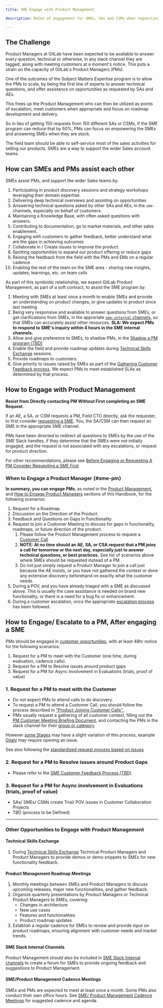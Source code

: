 ```yaml
---
title: SME Engage with Product Management

description: Rules of engagement for SMEs, SAs and CSMs when requesting assistance from Product Management

---
```


## The Challenge

Product Managers at GitLab have been expected to be available to answer every question, technical or otherwise, in any slack channel they are tagged, along with meeting customers at a moment's notice. This puts a strain on the capacity of GitLab's Product Managers (PMs).

One of the outcomes of the Subject Matters Expertise program is to allow the PMs to scale, by being the first line of experts to answer technical questions, and offer assistance on opportunities as requested by SAs and AEs.

This frees up the Product Management who can then be utilized as points of escalation, meet customers when appropriate and focus on roadmap development and delivery.

So in lieu of getting 150 requests from 150 different SAs or CSMs, if the SME program can reduce that by 50%, PMs can focus on empowering the SMEs and answering SMEs when they are stuck.

The field team should be able to self-service most of the sales activities for selling our products. SMEs are a way to support the wider Sales account teams.

## How can SMEs and PMs assist each other

SMEs assist PMs, and support the wider Sales teams by:

1. Participating in product discovery sessions and strategy workshops leveraging their domain expertise.
1. Delivering deep technical overviews and assisting on opportunities
1. Answering technical questions asked by other SAs and AEs, in the `sme-` channels, especially on behalf of customers.
1. Maintaining a Knowledge Base, with often asked questions with answers.
1. Contributing to documentation, go to market materials, and other sales enablement.
1. Engaging with customers to gather feedback, better understand what are the gaps in achieving outcomes
1. Collaborate in / Create issues to improve the product.
1. Spotting opportunities to expand our product offering or reduce gaps
1. Raising the feedback from the field with the PMs and EMs on a regular cadence
1. Enabling the rest of the team on the SME area - sharing new insights, updates, learnings, etc. on team calls

As part of this symbiotic relationship, we expect GitLab Product Management, as part of a soft contract, to assist the SME program by:

1. Meeting with SMEs at least once a month to enable SMEs and provide an understanding on product changes, or give updates to product since last meeting
1. Being very responsive and available to answer questions from SMEs, or get clarifications from SMEs, in the approriate [`sme-internal` channels](/handbook/solutions-architects/sa-practices/subject-matter-experts/sme-operations/#sme-internal), so that SMEs can accurately assist other resources. **SLA: We expect PMs to respond to SME's inquiry within 4 hours in the SME internal channels.**
1. Allow and give preference to SMEs, to shadow PMs, in the [Shadow a PM program (TBD)](https://gitlab.com/gitlab-com/customer-success/solutions-architecture-leaders/sa-initiatives/-/work_items/460)
1. Enable the field and provide roadmap updates during [Technical Skills Exchange](/handbook/solutions-architects/sa-practices/subject-matter-experts/sme-cadences/#sme-tech-skills) sessions.
1. Provide roadmaps to customers.
1. Give priority to issues raised by SMEs as part of the [Gathering Customer Feedback process](/handbook/solutions-architects/sa-practices/subject-matter-experts/sme-customer-feedback.md). We expect PMs to meet established SLAs as determined by that process.

## How to Engage with Product Management

**Resist from Directly contacting PM Without First completing an SME Request**.

If an AE, a SA, or CSM requests a PM, Field CTO directly, ask the requester, to first consider [requesting a SME](/handbook/solutions-architects/sa-practices/subject-matter-experts/sme-request/). You, the SA/CSM can then request an SME in the appropriate SME channel.

PMs have been directed to redirect all questions to SMEs by the use of the SME Slack handles, if they determine that the SMEs were not initially engaged, and the request is not associated with any escalations, or request for product direction.

For other recommendations, please see [Before Engaging or Requesting A PM Consider Requesting a SME First](/handbook/solutions-architects/sa-practices/subject-matter-experts/sme-request/#sme-pm-alternative)

### When to Engage a Product Manager {#sme-pm}

**In summary, you can engage PMs**, as noted in the [Product Management](/handbook/product/product-management/#requests-for-product-support), and [How to Engage Product Managers](/handbook/product/product-management/#how-to-engage-product-managers) sections of this Handbook, for the following scenarios:

1. Request for a Roadmap.
1. Discussion on the Direction of the Product.
1. Feedback and Questions on Gaps in Functionality
1. Request to join a Customer Meeting to discuss for gaps in functionality, roadmaps, or future direction of the product.
   1. Please follow the Product Management process to request a [Customer Call](/handbook/product/product-management/#product-joining-customer-calls)
   1. **NOTE: At no time should an AE, SA, or CSA request that a PM joins a call for tomorrow or the next day, especially just to answer technical questions, or best practices.**  See list
    of scenarios above where SMEs should be requested instead of a PM.
   1. Do not just simply request a Product Manager to join a call just because the AE insists, or you have not gathered the context or done any extensive discovery beforehand on exactly what the customer needs.
1. During a POV, and you have already triaged with a SME as discussed above. This is usually the case assistance is needed on brand new functionality, or there is a need for a bug fix or enhancement.
1. During a customer escalation, once the appropriate [escalation process](/handbook/product/product-management/#how-do-i-escalate-a-feature-request) has been followed.

## How to Engage/ Escalate to a PM, After engaging a SME

PMs should be engaged in [customer opportunities](/handbook/product/product-processes/#customer-meetings), with at least 48hr notice for the following scenarios:

1. Request for a PM to meet with the Customer (one time, during evaluation, cadence calls).
2. Request for a PM to Resolve issues around product gaps
3. Request for a PM for Async involvement in Evaluations (trials, proof of value)

### 1. Request for a PM to meet with the Customer

- Do not expect PMs to attend calls to do discovery.
- To request a PM to attend a Customer Call, you should follow the process described in ["Product Joining Customer Calls".](/handbook/product/product-management/#product-joining-customer-calls)
- PMs usually request a gathering of all customer context, filling out the [PM Customer Meeting Briefing Document](https://docs.google.com/document/d/1TPJwjJTOrlrtuJ_srs631ndL6dkiwl9yIi3PPtgStos/edit#heading=h.sujaka5bd7jl), and contacting the PMs in the slack channel for their [group or category](/handbook/product/categories/#devops-stages).

However [some Stages](/handbook/product/categories/#devops-stages) may have a slight variation of this process, example [Gitaly](/handbook/engineering/infrastructure-platforms/data-access/gitaly/#customer-issues) may require opening an issue.

See also following the [standardized request process based on issues](/handbook/product/product-management/#requests-for-product-support)

### 2. Request for a PM to Resolve issues around Product Gaps

- Please refer to the [SME Customer Feedback Process (TBD)](/handbook/solutions-architects/sa-practices/subject-matter-experts/sme-customer-feedback.md)

### 3. Request for a PM for Async involvement in Evaluations (trials, proof of value)

- SAs/ SMEs/ CSMs create Trial/ POV issues in Customer Collaboration Projects
- TBD (process to be Defined)

---

### **Other Opportunities to Engage with Product Management**

#### Technical Skills Exchange

1. During [Technical Skills Exchange](/handbook/solutions-architects/sa-practices/subject-matter-experts/sme-cadences/#sme-tech-skills) Technical Product Managers and Product Managers to provide demos or demo snippets to SMEs for new functionality feedback.

#### Product Management Roadmap Meetings

1. Monthly meetings between SMEs and Product Managers to discuss upcoming releases, major new functionalities, and gather feedback.
1. Organize quarterly presentations by Product Managers or Technical Product Managers to SMEs, covering:
   - Changes in architecture
   - New use cases
   - Features and functionalities
   - Product roadmap updates
1. Establish a regular cadence for SMEs to review and provide input on product roadmaps, ensuring alignment with customer needs and market trends.

#### SME Slack Internal Channels

Product Management should also be included in [SME Slack Internal channels](/handbook/solutions-architects/sa-practices/subject-matter-experts/sme-operations/#sme-slack) to create a forum for SMEs to provide ongoing feedback and suggestions to Product Management.

#### SME/Product Management Cadence Meetings

SMEs and PMs are expected to meet at least once a month. Some PMs also conduct their own office hours. See [SME/ Product Management Cadence Meetings](/handbook/solutions-architects/sa-practices/subject-matter-experts/sme-cadences/#sme-product-cadence) for suggested cadence and agenda.
